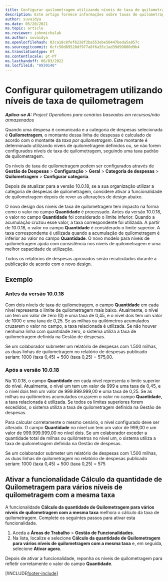 ```yaml
---
title: Configurar quilometragem utilizando níveis de taxa de quilometragem
description: Este artigo fornece informações sobre taxas de quilometragem e escalões de taxas de quilometragem.
author: suvaidya
ms.date: 05/20/2021
ms.topic: article
ms.reviewer: johnmichalak
ms.author: suvaidya
ms.openlocfilehash: 03ca18c8fef6228f2ba553ebe50447beda5a857c
ms.sourcegitcommit: 6cfc50d89528df977a8f6a55c1ad39d99800d9b4
ms.translationtype: HT
ms.contentlocale: pt-PT
ms.lasthandoff: 06/03/2022
ms.locfileid: "8930148"
---
```

# <a name="set-up-mileage-using-mileage-rate-tiers"></a>Configurar quilometragem utilizando níveis de taxa de quilometragem

_**Aplica-se A:** Project Operations para cenários baseados em recursos/não armazenados_

Quando uma despesa é comunicada e a categoria de despesas selecionada é **Quilometragem**, o montante dessa linha de despesas é calculado de acordo com o montante da *taxa por quilometragem*. Este montante é determinado utilizando níveis de quilometragem definidos ou, se não forem configurados níveis de taxa de quilometragem, seguindo uma taxa padrão de quilometragem. 

Os níveis de taxa de quilometragem podem ser configurados através de **Gestão de Despesas** > **Configuração** > **Geral** > **Categoria de despesas** > **Quilometragem** > **Configurar categoria**.

Depois de atualizar para a versão 10.0.18, se a sua organização utilizar a categoria de despesas de quilometragem, considere ativar a funcionalidade de quilometragem depois de rever as alterações de design abaixo. 

O novo design dos níveis de taxa de quilometragem tem impacto na forma como o valor no campo **Quantidade** é processado. Antes da versão 10.0.18, o valor no campo **Quantidade** foi considerado o limite inferior. Quando a acumulação cruzou esse valor, a taxa correspondente foi utilizada.  A partir de 10.0.18, o valor no campo **Quantidade** é considerado o limite superior. A taxa correspondente é utilizada quando a acumulação de quilometragem é inferior ao valor no campo **Quantidade**.  O novo modelo para níveis de quilometragem ajuda com consistência nos níveis de quilometragem e uma melhor capacidade de utilização.   

Todos os relatórios de despesas aprovados serão recalculados durante a publicação de acordo com o novo design.

## <a name="example"></a>Exemplo
 
### <a name="before-version-10018"></a>Antes da versão 10.0.18
Com dois níveis de taxa de quilometragem, o campo **Quantidade** em cada nível representa o limite de quilometragem mais baixo. Atualmente, o nível um tem um valor de zero (0) e uma taxa de 0,45, e o nível dois tem um valor de 1000 e uma taxa de 0,25. Se as milhas ou quilómetros acumulados cruzarem o valor no campo, a taxa relacionada é utilizada. Se não houver nenhuma linha com quantidade zero, o sistema utiliza a taxa de quilometragem definida na Gestão de despesas. 
 
Se um colaborador submeter um relatório de despesas com 1.500 milhas, as duas linhas de quilometragem no relatório de despesas publicado seriam: 1000 (taxa 0,45) + 500 (taxa 0,25) = 575,00.

### <a name="after-version-10018"></a>Após a versão 10.0.18
Na 10.0.18, o campo **Quantidade** em cada nível representa o limite superior do nível. Atualmente, o nível um tem um valor de 999 e uma taxa de 0,45, e o nível dois tem um valor de 999.999.999,00 e uma taxa de 0,25. Se as milhas ou quilómetros acumulados cruzarem o valor no campo **Quantidade**, a taxa relacionada é utilizada. Se todos os limites superiores forem excedidos, o sistema utiliza a taxa de quilometragem definida na Gestão de despesas. 
 
Para calcular corretamente o mesmo cenário, o nível configurado deve ser alterado. O campo **Quantidade** no nível um tem um valor de 999,00 e um valor de 999.999.999,00 no nível dois. Se um colaborador exceder a quantidade total de milhas ou quilómetros no nível um, o sistema utiliza a taxa de quilometragem definida na Gestão de despesas. 
  
Se um colaborador submeter um relatório de despesas com 1.500 milhas, as duas linhas de quilometragem no relatório de despesas publicado seriam: 1000 (taxa 0,45) + 500 (taxa 0,25) = 575

## <a name="enable-the-mileage-amount-calculation-for-multiple-mileage-tiers-with-same-rate-feature"></a>Ativar a funcionalidade Cálculo da quantidade de Quilometragem para vários níveis de quilometragem com a mesma taxa

A funcionalidade **Cálculo da quantidade de Quilometragem para vários níveis de quilometragem com a mesma taxa** melhora o cálculo da taxa de quilometragem. Complete os seguintes passos para ativar esta funcionalidade.

1. Aceda a **Áreas de Trabalho** > **Gestão de Funcionalidades**. 
2. Na lista, localize e selecione **Cálculo da quantidade de Quilometragem para vários níveis de quilometragem com a mesma taxa** e, em seguida, selecione **Ativar agora**.

Depois de ativar a funcionalidade, reponha os níveis de quilometragem para refletir corretamente o valor do campo **Quantidade**. 


[!INCLUDE[footer-include](../includes/footer-banner.md)]
